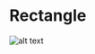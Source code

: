 # Rectangle
![alt text](https://github.com/plamen-peshev/orgchartjs-templates/blob/main/Rectangle/template.jpg)
